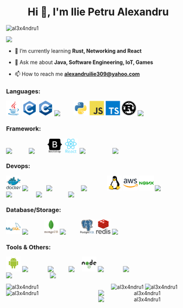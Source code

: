 <h1 align="center">Hi 👋, I'm Ilie Petru Alexandru</h1>

<p align="left"> <img src="https://komarev.com/ghpvc/?username=al3x4ndru1&label=Profile%20views&color=0e75b6&style=flat" alt="al3x4ndru1" /> </p>

<p align="left"> <a style="color: transparent; text-decoration: none;" href="https://github.com/ryo-ma/github-profile-trophy"><img src="https://github-profile-trophy.vercel.app/?username=al3x4ndru1" alt="al3x4ndru1" /></a> </p>

- 🌱 I’m currently learning **Rust, Networking and React**

- 💬 Ask me about **Java, Software Engineering, IoT, Games**

- 📫 How to reach me **alexandruilie309@yahoo.com**


<h3 align="left">Languages: </h3>


<p align="left">
<a href="https://www.java.com"style="color: transparent; text-decoration: none;" target="_blank" rel="noreferrer"> <img src="https://raw.githubusercontent.com/devicons/devicon/master/icons/java/java-original.svg" alt="java" width="40" height="40"/> </a>
 <a href="https://www.cprogramming.com/"style="color: transparent; text-decoration: none;" target="_blank" rel="noreferrer"> <img src="https://raw.githubusercontent.com/devicons/devicon/master/icons/c/c-original.svg" alt="c" width="40" height="40"/> </a> <a style="color: transparent; text-decoration: none;" href="https://www.w3schools.com/cpp/" target="_blank" rel="noreferrer"> <img src="https://raw.githubusercontent.com/devicons/devicon/master/icons/cplusplus/cplusplus-original.svg" alt="cplusplus" width="40" height="40"/><a style="color: transparent; text-decoration: none;" href="https://www.gnu.org/software/bash/" target="_blank" rel="noreferrer"> <img src="https://www.vectorlogo.zone/logos/gnu_bash/gnu_bash-icon.svg" alt="bash" width="40" height="40"/> </a> <a style="color: transparent; text-decoration: none;" href="https://www.python.org" target="_blank" rel="noreferrer"> <img src="https://raw.githubusercontent.com/devicons/devicon/master/icons/python/python-original.svg" alt="python" width="40" height="40"/> </a> <a style="color: transparent; text-decoration: none;" href="https://developer.mozilla.org/en-US/docs/Web/JavaScript" target="_blank" rel="noreferrer"> <img src="https://raw.githubusercontent.com/devicons/devicon/master/icons/javascript/javascript-original.svg" alt="javascript" width="40" height="40"/> </a> <a style="color: transparent; text-decoration: none;" href="https://www.typescriptlang.org/" target="_blank" rel="noreferrer"> <img src="https://raw.githubusercontent.com/devicons/devicon/master/icons/typescript/typescript-original.svg" alt="typescript" width="40" height="40"/> <a style="color: transparent; text-decoration: none;" href="https://www.rust-lang.org" target="_blank" rel="noreferrer"> <img src="https://raw.githubusercontent.com/devicons/devicon/master/icons/rust/rust-plain.svg" alt="rust" width="40" height="40"/> <a style="color: transparent; text-decoration: none;" href="https://kotlinlang.org" target="_blank" rel="noreferrer"> <img src="https://www.vectorlogo.zone/logos/kotlinlang/kotlinlang-icon.svg" alt="kotlin" width="40" height="40"/> </a> 
</p>


<h3 align="left">Framework: </h3>

<p><a style="color: transparent; text-decoration: none;" href="https://spring.io/" target="_blank" rel="noreferrer"> <img src="https://www.vectorlogo.zone/logos/springio/springio-icon.svg" alt="spring" width="40" height="40"/> </a> <a style="color: transparent; text-decoration: none;" href="https://flask.palletsprojects.com/" target="_blank" rel="noreferrer"> <img src="https://www.vectorlogo.zone/logos/pocoo_flask/pocoo_flask-icon.svg" alt="flask" width="40" height="40"/> </a> <a style="color: transparent; text-decoration: none;" href="https://getbootstrap.com" target="_blank" rel="noreferrer"> <img src="https://raw.githubusercontent.com/devicons/devicon/master/icons/bootstrap/bootstrap-plain-wordmark.svg" alt="bootstrap" width="40" height="40"/> </a> <a style="color: transparent; text-decoration: none;" href="https://reactjs.org/" target="_blank" rel="noreferrer"> <img src="https://raw.githubusercontent.com/devicons/devicon/master/icons/react/react-original-wordmark.svg" alt="react" width="40" height="40"/> </a> <a style="color: transparent; text-decoration: none;" href="https://www.tensorflow.org" target="_blank" rel="noreferrer"> <img src="https://www.vectorlogo.zone/logos/tensorflow/tensorflow-icon.svg" alt="tensorflow" width="40" height="40"/> </a> <a style="color: transparent; text-decoration: none;" href="https://tailwindcss.com/" target="_blank" rel="noreferrer"> <img src="https://www.vectorlogo.zone/logos/tailwindcss/tailwindcss-icon.svg" alt="tailwind" width="40" height="40"/> </a> 
</p>

<h3 align="left">Devops: </h3>

<p align="left"><a style="color: transparent; text-decoration: none;" href="https://www.docker.com/" target="_blank" rel="noreferrer"> <img src="https://raw.githubusercontent.com/devicons/devicon/master/icons/docker/docker-original-wordmark.svg" alt="docker" width="40" height="40"/> </a> <a style="color: transparent; text-decoration: none;" href="https://www.jenkins.io" target="_blank" rel="noreferrer"> <img src="https://www.vectorlogo.zone/logos/jenkins/jenkins-icon.svg" alt="jenkins" width="40" height="40"/> </a> <a style="color: transparent; text-decoration: none;" href="https://kubernetes.io" target="_blank" rel="noreferrer"> <img src="https://www.vectorlogo.zone/logos/kubernetes/kubernetes-icon.svg" alt="kubernetes" width="40" height="40"/> </a> <a style="color: transparent; text-decoration: none;" href="https://grafana.com" target="_blank" rel="noreferrer"> <img src="https://www.vectorlogo.zone/logos/grafana/grafana-icon.svg" alt="grafana" width="40" height="40"/> </a> <a style="color: transparent; text-decoration: none;" href="https://www.linux.org/" target="_blank" rel="noreferrer"> <img src="https://raw.githubusercontent.com/devicons/devicon/master/icons/linux/linux-original.svg" alt="linux" width="40" height="40"/> </a> <a style="color: transparent; text-decoration: none;" href="https://aws.amazon.com" target="_blank" rel="noreferrer"> <img src="https://raw.githubusercontent.com/devicons/devicon/master/icons/amazonwebservices/amazonwebservices-original-wordmark.svg" alt="aws" width="40" height="40"/> </a> <a style="color: transparent; text-decoration: none;" href="https://www.nginx.com" target="_blank" rel="noreferrer"> <img src="https://raw.githubusercontent.com/devicons/devicon/master/icons/nginx/nginx-original.svg" alt="nginx" width="40" height="40"/> </a> <a style="color: transparent; text-decoration: none;" href="https://kafka.apache.org/" target="_blank" rel="noreferrer"> <img src="https://www.vectorlogo.zone/logos/apache_kafka/apache_kafka-icon.svg" alt="kafka" width="40" height="40"/> </a> <a style="color: transparent; text-decoration: none;" href="https://www.rabbitmq.com" target="_blank" rel="noreferrer"> <img src="https://www.vectorlogo.zone/logos/rabbitmq/rabbitmq-icon.svg" alt="rabbitMQ" width="40" height="40"/> </a>  <a style="color: transparent; text-decoration: none;" href="https://www.openstack.org" target="_blank" rel="noreferrer"> <img src="https://www.vectorlogo.zone/logos/openstack/openstack-icon.svg" alt="openstack" width="40" height="40"/> </a>  <a style="color: transparent; text-decoration: none;" href="https://prometheus.io/" target="_blank" rel="noreferrer"> <img src="https://www.vectorlogo.zone/logos/prometheusio/prometheusio-icon.svg" alt="prometheusio" width="40" height="40"/> </a></p>

<h3 align="left">Database/Storage: </h3>
<p align="left"> <a style="color: transparent; text-decoration: none;" href="https://www.mysql.com/" target="_blank" rel="noreferrer"> <img src="https://raw.githubusercontent.com/devicons/devicon/master/icons/mysql/mysql-original-wordmark.svg" alt="mysql" width="40" height="40"/> </a> <a style="color: transparent; text-decoration: none;" href="https://www.microsoft.com/en-us/sql-server" target="_blank" rel="noreferrer"> <img src="https://www.svgrepo.com/show/303229/microsoft-sql-server-logo.svg" alt="mssql" width="40" height="40"/> </a>  <a style="color: transparent; text-decoration: none;" href="https://www.mongodb.com/" target="_blank" rel="noreferrer"> <img src="https://raw.githubusercontent.com/devicons/devicon/master/icons/mongodb/mongodb-original-wordmark.svg" alt="mongodb" width="40" height="40"/> </a> <a style="color: transparent; text-decoration: none;" href="https://www.sqlite.org/" target="_blank" rel="noreferrer"> <img src="https://www.vectorlogo.zone/logos/sqlite/sqlite-icon.svg" alt="sqlite" width="40" height="40"/> </a> <a style="color: transparent; text-decoration: none;" href="https://www.postgresql.org" target="_blank" rel="noreferrer"> <img src="https://raw.githubusercontent.com/devicons/devicon/master/icons/postgresql/postgresql-original-wordmark.svg" alt="postgresql" width="40" height="40"/> </a> <a style="color: transparent; text-decoration: none;" href="https://redis.io" target="_blank" rel="noreferrer"> <img src="https://raw.githubusercontent.com/devicons/devicon/master/icons/redis/redis-original-wordmark.svg" alt="redis" width="40" height="40"/> </a> <a style="color: transparent; text-decoration: none;" href="https://firebase.google.com/" target="_blank" rel="noreferrer"> <img src="https://www.vectorlogo.zone/logos/firebase/firebase-icon.svg" alt="firebase" width="40" height="40"/> </a> </p>


<h3 align="left">Tools & Others: </h3>


<p align="left"> <a style="color: transparent; text-decoration: none;" href="https://developer.android.com" target="_blank" rel="noreferrer"> <img src="https://raw.githubusercontent.com/devicons/devicon/master/icons/android/android-original-wordmark.svg" alt="android" width="40" height="40"/> </a> <a style="color: transparent; text-decoration: none;" href="https://www.arduino.cc/" target="_blank" rel="noreferrer"> <img src="https://cdn.worldvectorlogo.com/logos/arduino-1.svg" alt="arduino" width="40" height="40"/> </a> <a style="color: transparent; text-decoration: none;" href="https://azure.microsoft.com/en-in/" target="_blank" rel="noreferrer"> <img src="https://www.vectorlogo.zone/logos/microsoft_azure/microsoft_azure-icon.svg" alt="azure" width="40" height="40"/> </a> <a style="color: transparent; text-decoration: none;" href="https://git-scm.com/" target="_blank" rel="noreferrer"> <img src="https://www.vectorlogo.zone/logos/git-scm/git-scm-icon.svg" alt="git" width="40" height="40"/> </a> <a style="color: transparent; text-decoration: none;" href="https://nodejs.org" target="_blank" rel="noreferrer"> <img src="https://raw.githubusercontent.com/devicons/devicon/master/icons/nodejs/nodejs-original-wordmark.svg" alt="nodejs" width="40" height="40"/> </a> <a style="color: transparent; text-decoration: none;" href="https://opencv.org/" target="_blank" rel="noreferrer"> <img src="https://www.vectorlogo.zone/logos/opencv/opencv-icon.svg" alt="opencv" width="40" height="40"/> </a>   <a style="color: transparent; text-decoration: none;" href="https://postman.com" target="_blank" rel="noreferrer"> <img src="https://www.vectorlogo.zone/logos/getpostman/getpostman-icon.svg" alt="postman" width="40" height="40"/> </a> <a style="color: transparent; text-decoration: none;" href="https://maven.apache.org" target="_blank" rel="noreferrer"> <img src="https://www.vectorlogo.zone/logos/apache_maven/apache_maven-ar21.svg" alt="apache_maven" width="40" height="40"/> </a>   <a style="color: transparent; text-decoration: none;" href="https://www.jetbrains.com/idea/" target="_blank" rel="noreferrer"> <img src="https://github.com/leungwensen/svg-icon/blob/master/dist/svg/logos/intellij-idea.svg" alt="intellij-idea" width="40" height="40"/> </a> </p>


<div style="display: flex; align-items: center; justify-content: center;">
  <div style="flex: 1;">
   <img vertical-align="center" src="https://github-readme-stats.vercel.app/api/top-langs/?username=al3x4ndru1&show_icons=true&locale=en&hide=javascript,html,Cuda,Cython,CSS,QML" alt="al3x4ndru1" style="max-width: 100%; height: auto;" />

  </div>
  <div style="flex: 1; text-align: center;">
     <img src="https://github-readme-stats.vercel.app/api?username=al3x4ndru1&show_icons=true&locale=en" style="max-width: 100%; height: auto;" alt="al3x4ndru1" />
     <img src="https://github-readme-streak-stats.herokuapp.com/?user=al3x4ndru1" alt="al3x4ndru1" style="max-width: 100%; height: auto;"/>
    
  </div>
</div>



<div>
<div align="left" style="float: left; width: 50%;">
        <img src="https://github-readme-stats.vercel.app/api/top-langs/?username=al3x4ndru1&show_icons=true&locale=en&hide=javascript,html,Cuda,Cython,CSS,QML" alt="al3x4ndru1" style="max-width: 100%; max-height: 100%; display: block; margin: auto;" />
    </div>
    <div align="center" style="float: left; width: 50%;">
        <img src="https://github-readme-stats.vercel.app/api?username=al3x4ndru1&show_icons=true&locale=en" alt="al3x4ndru1" style="max-width: 100%; display: block; margin: auto;" />
        <img src="https://github-readme-streak-stats.herokuapp.com/?user=al3x4ndru1" alt="al3x4ndru1" style="max-width: 100%; display: block; margin: auto;" />
    </div>
</div>  
